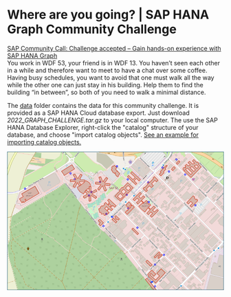 # Where are you going? | SAP HANA Graph Community Challenge
[SAP Community Call: Challenge accepted – Gain hands-on experience with SAP HANA Graph](https://blogs.sap.com/2022/04/27/sap-community-call-challenge-accepted-gain-hands-on-experience-with-sap-hana-graph/)<br>
You work in WDF 53, your friend is in WDF 13. You haven’t seen each other in a while and therefore want to meet to have a chat over some coffee. Having busy schedules, you want to avoid that one must walk all the way while the other one can just stay in his building. Help them to find the building “in between”, so both of you need to walk a minimal distance.

The [data](data/) folder contains the data for this community challenge. It is provided as a SAP HANA Cloud database export. Just download *2022_GRAPH_CHALLENGE.tar.gz* to your local computer. The use the SAP HANA Database Explorer, right-click the "catalog" structure of your database, and choose "import catalog objects". [See an example for importing catalog objects.](https://github.com/SAP-samples/teched2021-DAT262/tree/main/exercises/ex1#subex1)

![](./info/SAP_WDF_BUILDINGS.png)
